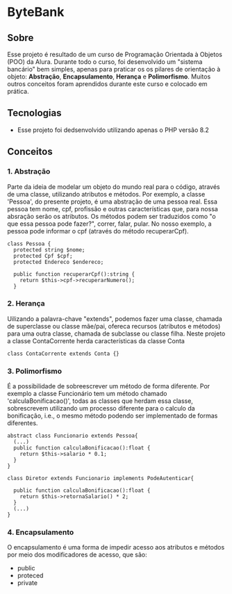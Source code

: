 # ByteBank

## Sobre 
Esse projeto é resultado de um curso de Programação Orientada à Objetos (POO) da Alura. Durante todo o curso, foi desenvolvido um "sistema bancário" bem simples, apenas para praticar os os pilares de orientação à objeto: <strong>Abstração</strong>, <strong>Encapsulamento</strong>, <strong>Herança</strong> e <strong>Polimorfismo</strong>.
Muitos outros conceitos foram aprendidos durante este curso e colocado em prática.

## Tecnologias

- Esse projeto foi dedsenvolvido utilizando apenas o PHP versão 8.2

## Conceitos
### 1. Abstração

Parte da ideia de modelar um objeto do mundo real para o código, através de uma classe, utilizando atributos e métodos. Por exemplo, a classe 'Pessoa', do presente projeto, é uma abstração de uma pessoa real. Essa pessoa tem nome, cpf, profissão e outras características que, para nossa absração serão os atributos. Os métodos podem ser traduzidos como "o que essa pessoa pode fazer?", correr, falar, pular. No nosso exemplo, a pessoa pode informar o cpf (através do método recuperarCpf).
```
class Pessoa {
  protected string $nome;
  protected Cpf $cpf;
  protected Endereco $endereco;

  public function recuperarCpf():string {
    return $this->cpf->recuperarNumero();
  }
```
### 2. Herança
Uilizando a palavra-chave "extends", podemos fazer uma classe, chamada de superclasse ou classe mãe/pai, ofereca recursos (atributos e métodos) para uma outra classe, chamada de subclasse ou classe filha.
Neste projeto a classe ContaCorrente herda características da classe Conta
```
class ContaCorrente extends Conta {}
```

### 3. Polimorfismo
É a possibilidade de sobreescrever um método de forma diferente. Por exemplo a classe Funcionário tem um método chamado 'calculaBonificacao()', todas as classes que herdam essa classe, sobrescrevem utilizando um processo diferente para o calculo da bonificação, i.e., o mesmo método podendo ser implementado de formas diferentes.
```
abstract class Funcionario extends Pessoa{
  (...)
  public function calculaBonificacao():float {
    return $this->salario * 0.1;
  }
}

class Diretor extends Funcionario implements PodeAutenticar{
  
  public function calculaBonificacao():float {
    return $this->retornaSalario() * 2;
  }
  (...)
}
```
### 4. Encapsulamento
O encapsulamento é uma forma de impedir acesso aos atributos e métodos por meio dos modificadores de acesso, que são:
- public
- proteced
- private



